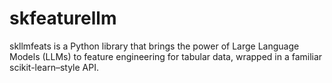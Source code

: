 # skfeaturellm
skllmfeats is a Python library that brings the power of Large Language Models (LLMs) to feature engineering for tabular data, wrapped in a familiar scikit-learn–style API.
